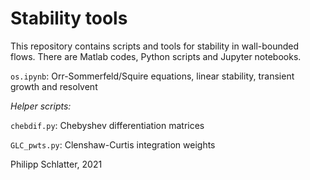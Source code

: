 # Stability tools

This repository contains scripts and tools for stability in wall-bounded flows. There are Matlab codes, Python scripts and Jupyter notebooks.

`os.ipynb`: Orr-Sommerfeld/Squire equations, linear stability, transient growth and resolvent

_Helper scripts:_

`chebdif.py`: Chebyshev differentiation matrices

`GLC_pwts.py`: Clenshaw-Curtis integration weights
 

Philipp Schlatter, 2021
